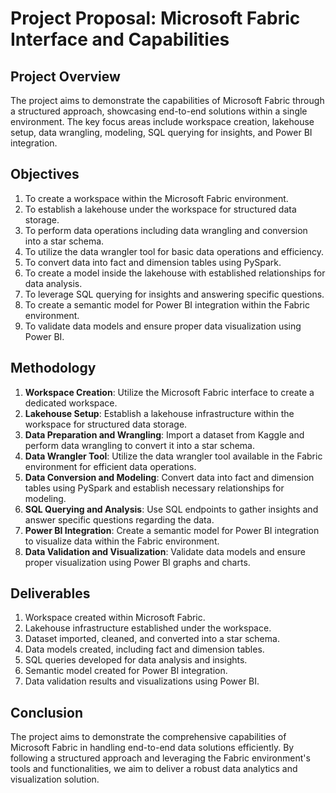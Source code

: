 # Project Proposal: Microsoft Fabric Interface and Capabilities

## Project Overview
The project aims to demonstrate the capabilities of Microsoft Fabric through a structured approach, showcasing end-to-end solutions within a single environment. The key focus areas include workspace creation, lakehouse setup, data wrangling, modeling, SQL querying for insights, and Power BI integration.

## Objectives
1. To create a workspace within the Microsoft Fabric environment.
2. To establish a lakehouse under the workspace for structured data storage.
3. To perform data operations including data wrangling and conversion into a star schema.
4. To utilize the data wrangler tool for basic data operations and efficiency.
5. To convert data into fact and dimension tables using PySpark.
6. To create a model inside the lakehouse with established relationships for data analysis.
7. To leverage SQL querying for insights and answering specific questions.
8. To create a semantic model for Power BI integration within the Fabric environment.
9. To validate data models and ensure proper data visualization using Power BI.

## Methodology
1. **Workspace Creation**: Utilize the Microsoft Fabric interface to create a dedicated workspace.
2. **Lakehouse Setup**: Establish a lakehouse infrastructure within the workspace for structured data storage.
3. **Data Preparation and Wrangling**: Import a dataset from Kaggle and perform data wrangling to convert it into a star schema.
4. **Data Wrangler Tool**: Utilize the data wrangler tool available in the Fabric environment for efficient data operations.
5. **Data Conversion and Modeling**: Convert data into fact and dimension tables using PySpark and establish necessary relationships for modeling.
6. **SQL Querying and Analysis**: Use SQL endpoints to gather insights and answer specific questions regarding the data.
7. **Power BI Integration**: Create a semantic model for Power BI integration to visualize data within the Fabric environment.
8. **Data Validation and Visualization**: Validate data models and ensure proper visualization using Power BI graphs and charts.

## Deliverables
1. Workspace created within Microsoft Fabric.
2. Lakehouse infrastructure established under the workspace.
3. Dataset imported, cleaned, and converted into a star schema.
4. Data models created, including fact and dimension tables.
5. SQL queries developed for data analysis and insights.
6. Semantic model created for Power BI integration.
7. Data validation results and visualizations using Power BI.

## Conclusion
The project aims to demonstrate the comprehensive capabilities of Microsoft Fabric in handling end-to-end data solutions efficiently. By following a structured approach and leveraging the Fabric environment's tools and functionalities, we aim to deliver a robust data analytics and visualization solution.
